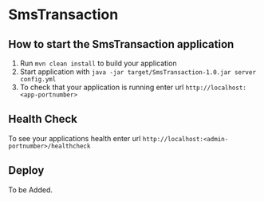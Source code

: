 # SmsTransaction

How to start the SmsTransaction application
---

1. Run `mvn clean install` to build your application
1. Start application with `java -jar target/SmsTransaction-1.0.jar server config.yml`
1. To check that your application is running enter url `http://localhost:<app-portnumber>`

Health Check
---

To see your applications health enter url `http://localhost:<admin-portnumber>/healthcheck`

Deploy
---

To be Added.
